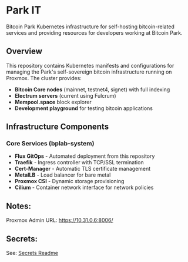 # Park IT

Bitcoin Park Kubernetes infrastructure for self-hosting bitcoin-related services and providing resources for developers working at Bitcoin Park.

## Overview

This repository contains Kubernetes manifests and configurations for managing the Park's self-sovereign bitcoin infrastructure running on Proxmox. The cluster provides:

- **Bitcoin Core nodes** (mainnet, testnet4, signet) with full indexing
- **Electrum servers** (current using Fulcrum)
- **Mempool.space** block explorer
- **Development playground** for testing bitcoin applications

## Infrastructure Components

### Core Services (bplab-system)
- **Flux GitOps** - Automated deployment from this repository
- **Traefik** - Ingress controller with TCP/SSL termination
- **Cert-Manager** - Automatic TLS certificate management
- **MetalLB** - Load balancer for bare metal
- **Proxmox CSI** - Dynamic storage provisioning
- **Cilium** - Container network interface for network policies

## Notes:
Proxmox Admin URL: https://10.31.0.6:8006/

## Secrets:
See: [Secrets Readme](./secrets/README.md)